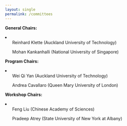 ```yaml
---
layout: single
permalink: /committees
---
```

<b>General Chairs:</b>
<li>
	<ul>Reinhard Klette (Auckland University of Technology)</ul>
	<ul>Mohan Kankanhalli (National University of Singapore)</ul>
</li>

<b>Program Chairs:</b>
<li>
	<ul>Wei Qi Yan (Auckland University of Technology)</ul>
	<ul>Andrea Cavallaro (Queen Mary University of London)</ul>
</li>

<b>Workshop Chairs:</b>
<li>
	<ul>Feng Liu (Chinese Academy of Sciences)</ul>
	<ul>Pradeep Atrey (State University of New York at Albany)</ul>
</li>
